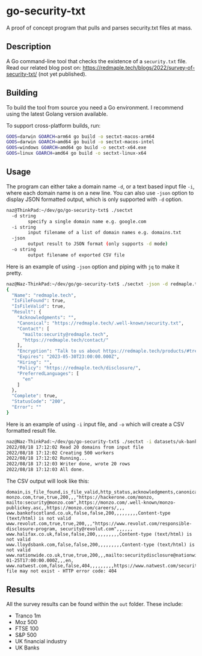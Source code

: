 # go-security-txt
A proof of concept program that pulls and parses security.txt files at mass.

## Description
A Go command-line tool that checks the existence of a `security.txt` file. Read our related blog post on: https://redmaple.tech/blogs/2022/survey-of-security-txt/ (not yet published).

## Building
To build the tool from source you need a Go environment. I recommend using the latest Golang version available.

To support cross-platform builds, run:
```bash
GOOS=darwin GOARCH=arm64 go build -o sectxt-macos-arm64
GOOS=darwin GOARCH=amd64 go build -o sectxt-macos-intel
GOOS=windows GOARCH=amd64 go build -o sectxt-x64.exe
GOOS=linux GOARCH=amd64 go build -o sectxt-linux-x64
```

## Usage
The program can either take a domain name `-d`, or a text based input file `-i`, where each domain name is on a new line. You can also use `-json` option to display JSON formatted output, which is only supported with `-d` option.

```bash
naz@ThinkPad:~/dev/go/go-security-txt$ ./sectxt
  -d string
        specify a single domain name e.g. google.com
  -i string
        input filename of a list of domain names e.g. domains.txt
  -json
        output result to JSON format (only supports -d mode)
  -o string
        output filename of exported CSV file
```
Here is an example of using `-json` option and piping with `jq` to make it pretty.
```bash
naz@Naz-ThinkPad:~/dev/go/go-security-txt$ ./sectxt -json -d redmaple.tech | jq
{
  "Name": "redmaple.tech",
  "IsFileFound": true,
  "IsFileValid": true,
  "Result": {
    "Acknowledgments": "",
    "Canonical": "https://redmaple.tech/.well-known/security.txt",
    "Contact": [
      "mailto:security@redmaple.tech",
      "https://redmaple.tech/contact/"
    ],
    "Encryption": "Talk to us about https://redmaple.tech/products/#trebuchet",
    "Expires": "2023-05-30T23:00:00.000Z",
    "Hiring": "",
    "Policy": "https://redmaple.tech/disclosure/",
    "PreferredLanguages": [
      "en"
    ]
  },
  "Complete": true,
  "StatusCode": "200",
  "Error": ""
}
```

Here is an example of using `-i` input file, and `-o` which will create a CSV formatted result file.
```bash
naz@Naz-ThinkPad:~/dev/go/go-security-txt$ ./sectxt -i datasets/uk-banks.txt -o out/test.csv
2022/08/18 17:12:02 Read 20 domains from input file
2022/08/18 17:12:02 Creating 500 workers
2022/08/18 17:12:02 Running...
2022/08/18 17:12:03 Writer done, wrote 20 rows
2022/08/18 17:12:03 All done.
```

The CSV output will look like this:
```csv
domain,is_file_found,is_file_valid,http_status,acknowledgments,canonical,contact,encryption,expires,hiring,policy,preferred_languages,errors
monzo.com,true,true,200,,,"https://hackerone.com/monzo, mailto:security@monzo.com",https://monzo.com/.well-known/monzo-publickey.asc,,https://monzo.com/careers/,,,
www.bankofscotland.co.uk,false,false,200,,,,,,,,,Content-type (text/html) is not valid
www.revolut.com,true,true,200,,,"https://www.revolut.com/responsible-disclosure-program, security@revolut.com",,,,,,
www.halifax.co.uk,false,false,200,,,,,,,,,Content-type (text/html) is not valid
www.lloydsbank.com,false,false,200,,,,,,,,,Content-type (text/html) is not valid
www.nationwide.co.uk,true,true,200,,,mailto:securitydisclosure@nationwide.co.uk,,2023-01-25T17:00:00.000Z,,,en,
www.natwest.com,false,false,404,,,,,,,,,https://www.natwest.com/security.txt file may not exist - HTTP error code: 404
```

## Results
All the survey results can be found within the `out` folder. These include:
- Tranco 1m
- Moz 500
- FTSE 100
- S&P 500
- UK financial industry
- UK Banks
